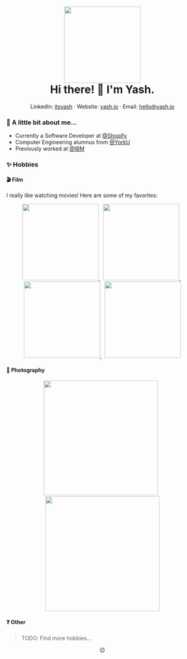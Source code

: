 <!-- Header -->
<h1 align="center">
  <img src="https://user-images.githubusercontent.com/32605754/87495507-938d0580-c61f-11ea-997c-8a3da7998c45.png" width="200"></img> <!-- Avatar -->
  <br>
  Hi there! 👋 I'm Yash.
</h1>

<p align="center">
  LinkedIn: <a href="https://www.linkedin.com/in/itsyash/">itsyash</a> &middot;
  Website: <a href="https://yash.io/">yash.io</a> &middot;
  Email: <a href="mailto:hello@yash.io">hello@yash.io</a>
</p>

### 👀 A little bit about me...

* Currently a Software Developer at [@Shopify](https://www.shopify.com/)
* Computer Engineering alumnus from [@YorkU](http://yorku.ca/)
* Previously worked at [@IBM](https://www.ibm.com/)

### ✨ Hobbies

#### 🎬 Film

I really like watching movies! Here are some of my favorites:

<p align="center">
  <a href="https://letterboxd.com/film/pather-panchali/">
    <img src="https://user-images.githubusercontent.com/32605754/87497144-f7fd9400-c622-11ea-8bcb-cec944ec50e8.png" width="200"></img>
  </a> &nbsp;
  <a href="https://letterboxd.com/film/grave-of-the-fireflies/">
    <img src="https://user-images.githubusercontent.com/32605754/87497171-0d72be00-c623-11ea-96b1-dd7ab51a3998.png" width="200"></img>
  </a> &nbsp;
  <a href="https://letterboxd.com/film/the-400-blows/">
    <img src="https://user-images.githubusercontent.com/32605754/87497186-1794bc80-c623-11ea-8f35-11de1884c7a5.png" width="200"></img>
  </a> &nbsp;
  <a href="https://letterboxd.com/film/still-walking/">
    <img src="https://user-images.githubusercontent.com/32605754/87497223-27ac9c00-c623-11ea-8709-ed71fc92bd2c.png" width="200"></img>
  </a>
</p>

#### 📸 Photography

<p align="center">
  <img src="https://user-images.githubusercontent.com/32605754/87498430-c20ddf00-c625-11ea-8c8a-6935c07e388b.jpg" width="300"></img> &nbsp;
  <img src="https://user-images.githubusercontent.com/32605754/87498881-e8804a00-c626-11ea-8906-23f5365166d1.jpg" width="300"></img>
</p>

#### ❓ Other

> TODO: Find more hobbies...

<!-- Footer -->
<p align="center">😉</p>

